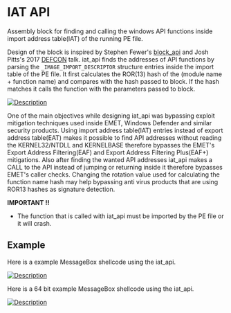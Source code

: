 # IAT API
Assembly block for finding and calling the windows API functions inside import address table(IAT) of the running PE file.


Design of the block is inspired by Stephen Fewer's [block_api](https://github.com/rapid7/metasploit-framework/blob/master/external/source/shellcode/windows/x86/src/block/block_api.asm) and Josh Pitts's 2017 [DEFCON](https://github.com/secretsquirrel/fido/blob/master/Defcon_25_2017.pdf) talk. iat_api finds the addresses of API functions by parsing the `_IMAGE_IMPORT_DESCRIPTOR` structure entries inside the import table of the PE file. It first calculates the ROR(13) hash of the (module name + function name) and compares with the hash passed to block. If the hash matches it calls the function with the parameters passed to block.

[![Description](https://github.com/EgeBalci/iat_api/img/raw/master/flow.png)]()

One of the main objectives while designing iat_api was bypassing exploit mitigation techniques used inside EMET, Windows Defender and similar security products. Using import address table(IAT) entries instead of export address table(EAT) makes it possible to find API addresses without reading the KERNEL32/NTDLL and KERNELBASE therefore bypasses the EMET's Export Address Filtering(EAF) and Export Address Filtering Plus(EAF+) mitigations. Also after finding the wanted API addresses iat_api makes a CALL to the API instead of jumping or returning inside it therefore bypasses EMET's caller checks. Changing the rotation value used for calculating the function name hash may help bypassing anti virus products that are using ROR13 hashes as signature detection.

<strong>IMPORTANT !!</strong> 
- The function that is called with iat_api must be imported by the PE file or it will crash.

## Example

Here is a example MessageBox shellcode using the iat_api.

[![Description](https://github.com/EgeBalci/iat_api/img/raw/master/Example.png)]()

Here is a 64 bit example MessageBox shellcode using the iat_api.

[![Description](https://github.com/EgeBalci/iat_api/img/raw/master/Example64.png)]()